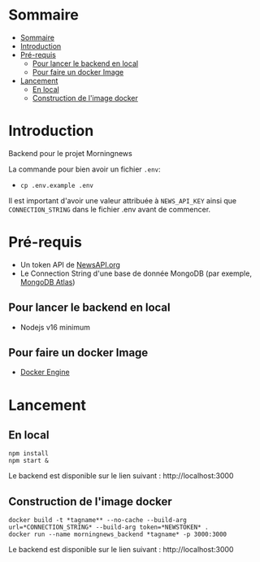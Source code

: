 # Sommaire
- [Sommaire](#sommaire)
- [Introduction](#introduction)
- [Pré-requis](#pré-requis)
  - [Pour lancer le backend en local](#pour-lancer-le-backend-en-local)
  - [Pour faire un docker Image](#pour-faire-un-docker-image)
- [Lancement](#lancement)
  - [En local](#en-local)
  - [Construction de l'image docker](#construction-de-limage-docker)

# Introduction
Backend pour le projet Morningnews

La commande pour bien avoir un fichier `.env`:  
- `cp .env.example .env` 

Il est important d'avoir une valeur attribuée à `NEWS_API_KEY` ainsi que `CONNECTION_STRING` dans le fichier .env avant de commencer.

# Pré-requis 
- Un token API de [NewsAPI.org](https://newsapi.org/)
- Le Connection String d'une base de donnée MongoDB (par exemple, [MongoDB Atlas](https://www.mongodb.com/atlas))
## Pour lancer le backend en local
- Nodejs v16 minimum

## Pour faire un docker Image
- [Docker Engine](https://docs.docker.com/engine/install/)

# Lancement
## En local
```
npm install
npm start &
```
Le backend est disponible sur le lien suivant : http://localhost:3000

## Construction de l'image docker
```
docker build -t *tagname** --no-cache --build-arg url=*CONNECTION_STRING* --build-arg token=*NEWSTOKEN* .
docker run --name morningnews_backend *tagname* -p 3000:3000 
```
Le backend est disponible sur le lien suivant : http://localhost:3000
